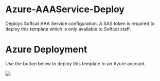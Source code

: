 # Azure-AAAService-Deploy
Deploys Softcat AAA Service configuration. A SAS token is required to deploy this template which is only available to Softcat staff.

# Azure Deployment
Use the button below to deploy this template to an Azure account.
<p> <a href="https://portal.azure.com/#create/Microsoft.Template/uri/https%3A%2F%2Fraw.githubusercontent.com%2Fkevinbasoftcat%2FAzure-AAAService-Deploy%2Fmaster%2FAzure-AAAService-Deploy.json" target="_blank">
  <img src="https://aka.ms/deploytoazurebutton"/>
</a> </p>
